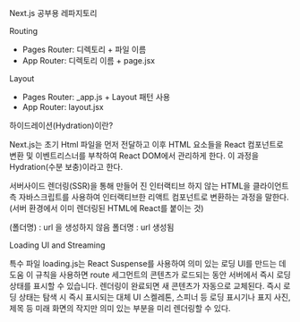 Next.js 공부용 레파지토리

Routing

- Pages Router: 디렉토리 + 파일 이름
- App Router: 디렉토리 이름 + page.jsx

Layout

- Pages Router: _app.js + Layout 패턴 사용
- App Router: layout.jsx

하이드레이션(Hydration)이란?

Next.js는 초기 Html 파일을 먼저 전달하고 이후 HTML 요소들을 React 컴포넌트로 변환 및 이벤트리스너를 부착하여 React DOM에서 관리하게 한다. 이 과정을 Hydration(수분 보충)이라고 한다.

서버사이드 렌더링(SSR)을 통해 만들어 진 인터랙티브 하지 않는 HTML을 클라이언트 측 자바스크립트를 사용하여 인터랙티브한 리액트 컴포넌트로 변환하는 과정을 말한다.
(서버 환경에서 이미 렌더링된 HTML에 React를 붙이는 것)

(폴더명) : url 을 생성하지 않음
폴더명 : url 생성됨

Loading UI and Streaming

특수 파일 loading.js는 React Suspense를 사용하여 의미 있는 로딩 UI를 만드는 데 도움
이 규칙을 사용하면 route 세그먼트의 콘텐츠가 로드되는 동안 서버에서 즉시 로딩 상태를 표시할 수 있습니다. 렌더링이 완료되면 새 콘텐츠가 자동으로 교체된다.
즉시 로딩 상태는 탐색 시 즉시 표시되는 대체 UI 스켈레톤, 스피너 등 로딩 표시기나 표지 사진, 제목 등 미래 화면의 작지만 의미 있는 부분을 미리 렌더링할 수 있다.